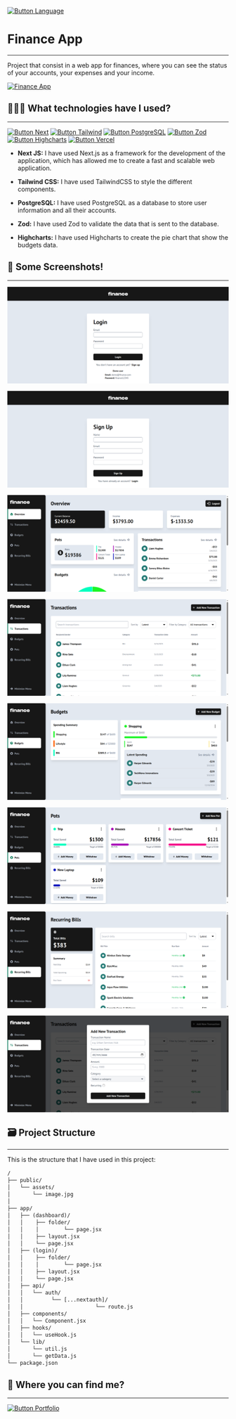 [Button Language]: https://img.shields.io/badge/Leer%20En%20Español-000000?style=for-the-badge

[![Button Language]](https://github.com/MartinWebDev95/FinanceApp/blob/master/README.en.md)

# Finance App                                
---

[Finance App]: https://img.shields.io/badge/Finance%20App-000000?style=for-the-badge

Project that consist in a web app for finances, where you can see the status of your accounts, your expenses and your income.

[![Finance App]](https://finance-app-nine-virid.vercel.app/)

## 👨🏽‍💻 What technologies have I used?
---

[Button Vercel]: https://img.shields.io/badge/Deploy%20on%20Vercel-000000?style=for-the-badge&logo=vercel
[Button Next]: https://img.shields.io/badge/Next-000000?style=for-the-badge&logoColor=ffff&logo=next.js
[Button Tailwind]: https://img.shields.io/badge/Tailwind%20CSS-000000?style=for-the-badge&logo=tailwindcss
[Button PostgreSQL]: https://img.shields.io/badge/PostgreSQL-000000?style=for-the-badge&logo=postgresql
[Button Zod]: https://img.shields.io/badge/Zod-000000?style=for-the-badge&logo=zod
[Button Highcharts]: https://img.shields.io/badge/Highcharts-000000?style=for-the-badge

[![Button Next]](https://nextjs.org/)
[![Button Tailwind]](https://tailwindcss.com/docs/installation)
[![Button PostgreSQL]](https://www.postgresql.org/)
[![Button Zod]](https://zod.dev/)
[![Button Highcharts]](https://www.highcharts.com/)
[![Button Vercel]](https://vercel.com/)

- **Next JS:** I have used Next.js as a framework for the development of the application, which has allowed me to create a fast and scalable web application.

- **Tailwind CSS:** I have used TailwindCSS to style the different components.

- **PostgreSQL:** I have used PostgreSQL as a database to store user information and all their accounts.

- **Zod:** I have used Zod to validate the data that is sent to the database.

- **Highcharts:** I have used Highcharts to create the pie chart that show the budgets data.

## 📸 Some Screenshots!
---

![Login Page Screenshot](https://github.com/MartinWebDev95/FinanceApp/blob/master/public/assets/screenshots/loginPage.png)

![Signup Page Screenshot](https://github.com/MartinWebDev95/FinanceApp/blob/master/public/assets/screenshots/signUpPage.png)

![Overview Page Screenshot](https://github.com/MartinWebDev95/FinanceApp/blob/master/public/assets/screenshots/overviewPage.png)

![Transactions Page Screenshot](https://github.com/MartinWebDev95/FinanceApp/blob/master/public/assets/screenshots/transactionsPage.png)

![Budgets Page Screenshot](https://github.com/MartinWebDev95/FinanceApp/blob/master/public/assets/screenshots/budgetsPage.png)

![Pots Page Screenshot](https://github.com/MartinWebDev95/FinanceApp/blob/master/public/assets/screenshots/potsPage.png)

![Recurring Bills Page Screenshot](https://github.com/MartinWebDev95/FinanceApp/blob/master/public/assets/screenshots/recurringBillsPage.png)

![Add Trasanction Modal Screenshot](https://github.com/MartinWebDev95/FinanceApp/blob/master/public/assets/screenshots/addTransactionModal.png)

## 🗃️ Project Structure
---

This is the structure that I have used in this project:

```
/
├── public/
│   └── assets/          
│       └── image.jpg
│
├── app/
│   ├── (dashboard)/
│   │    ├── folder/
│   │    │        └── page.jsx
│   │    ├── layout.jsx
│   │    └── page.jsx
│   ├── (login)/
│   │    ├── folder/
│   │    │        └── page.jsx
│   │    ├── layout.jsx
│   │    └── page.jsx
│   ├── api/
│   │   └── auth/
│   │         └── [...nextauth]/
│   │                       └── route.js
│   ├── components/
│   │   └── Component.jsx
│   ├── hooks/
│   │   └── useHook.js
│   └── lib/
│       └── util.js 
│       └── getData.js 
└── package.json
```

## 👀 Where you can find me?
---

[Button Portfolio]: https://img.shields.io/badge/Visit%20My%20Portfolio-000000?style=for-the-badge

[![Button Portfolio]](https://portfolio-martinwebdev95.vercel.app/en)